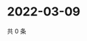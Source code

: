 # 2022-03-09

共 0 条

<!-- BEGIN WEIBO -->
<!-- 最后更新时间 Wed Mar 09 2022 10:11:56 GMT+0800 (China Standard Time) -->

<!-- END WEIBO -->
